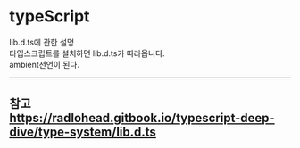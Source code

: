 # typeScript

lib.d.ts에 관한 설명   
타입스크립트를 설치하면 lib.d.ts가 따라옵니다.   
ambient선언이 된다.   

---
참고   
https://radlohead.gitbook.io/typescript-deep-dive/type-system/lib.d.ts
---

